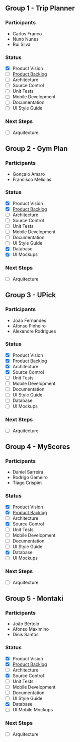 ## Group 1 - Trip Planner
### Participants
* Carlos Franco
* Nuno Nunes
* Rui Silva
### Status
- [x] Product Vision
- [ ] [Product Backlog](https://trello.com/b/b4ibEXfr/agile-project#)
- [ ] Architecture
- [ ] Source Control
- [ ] Unit Tests
- [ ] Mobile Development
- [ ] Documentation
- [ ] UI Style Guide
### Next Steps
- [ ] Arquitecture

## Group 2 - Gym Plan
### Participants
* Gonçalo Amaro
* Francisco Melícias
### Status
- [x] Product Vision
- [X] [Product Backlog](https://trello.com/b/pXZMh08y/projeto)
- [ ] Architecture
- [ ] Source Control
- [ ] Unit Tests
- [ ] Mobile Development
- [ ] Documentation
- [ ] UI Style Guide
- [X] Database
- [X] UI Mockups

### Next Steps
- [ ] Arquitecture

## Group 3 - UPick
### Participants
* João Fernandes
* Afonso Pinheiro
* Alexandre Rodrigues
### Status
- [x] Product Vision
- [x] [Product Backlog](https://trello.com/b/ltmweaLJ/projeto-final)
- [X] Architecture
- [x] Source Control
- [ ] Unit Tests
- [ ] Mobile Development
- [ ] Documentation
- [ ] UI Style Guide
- [ ] Database
- [ ] UI Mockups

### Next Steps
- [ ] Arquitecture

## Group 4 - MyScores
### Participants
* Daniel Sarreira
* Rodrigo Gameiro
* Tiago Crispim
### Status
- [x] Product Vision
- [x] [Product Backlog](https://trello.com/b/IM9GR19L/projeto)
- [ ] Architecture
- [x] Source Control
- [ ] Unit Tests
- [ ] Mobile Development
- [ ] Documentation
- [ ] UI Style Guide
- [X] Database
- [ ] UI Mockups

### Next Steps
- [ ] Arquitecture


## Group 5 - Montaki
### Participants
* João Bértolo
* Afonso Maximino
* Dinis Santos
### Status
- [x] Product Vision
- [x] [Product Backlog](https://trello.com/b/5jhsQWo9/projeto)
- [ ] Architecture
- [x] Source Control
- [ ] Unit Tests
- [ ] Mobile Development
- [ ] Documentation
- [ ] UI Style Guide
- [x] Database
- [ ] UI Mobile Mockups

### Next Steps
- [ ] Arquitecture





